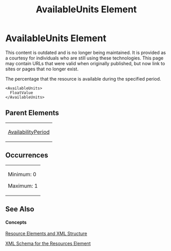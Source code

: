 ﻿---
title: AvailableUnits Element
TOCTitle: AvailableUnits Element
ms:assetid: 57c33e3d-36a0-48de-a1ab-637c0c0cb384
ms:mtpsurl: https://msdn.microsoft.com/en-us/library/Bb968515(v=office.12)
ms:contentKeyID: 13188207
ms.date: 05/05/2014
mtps_version: v=office.12
f1_keywords:
- AvailableUnits element
---

# AvailableUnits Element

This content is outdated and is no longer being maintained. It is provided as a courtesy for individuals who are still using these technologies. This page may contain URLs that were valid when originally published, but now link to sites or pages that no longer exist.

The percentage that the resource is available during the specified period.

    <AvailableUnits>
      FloatValue
    </AvailableUnits>

## Parent Elements

<table>
<colgroup>
<col style="width: 100%" />
</colgroup>
<tbody>
<tr class="odd">
<td><p><a href="bb968625(v=office.12).md">AvailabilityPeriod</a></p></td>
</tr>
</tbody>
</table>

## Occurrences

<table>
<colgroup>
<col style="width: 100%" />
</colgroup>
<tbody>
<tr class="odd">
<td><p>Minimum: 0</p>
<p>Maximum: 1</p></td>
</tr>
</tbody>
</table>

## See Also

#### Concepts

[Resource Elements and XML Structure](bb968445\(v=office.12\).md)

[XML Schema for the Resources Element](bb968511\(v=office.12\).md)

